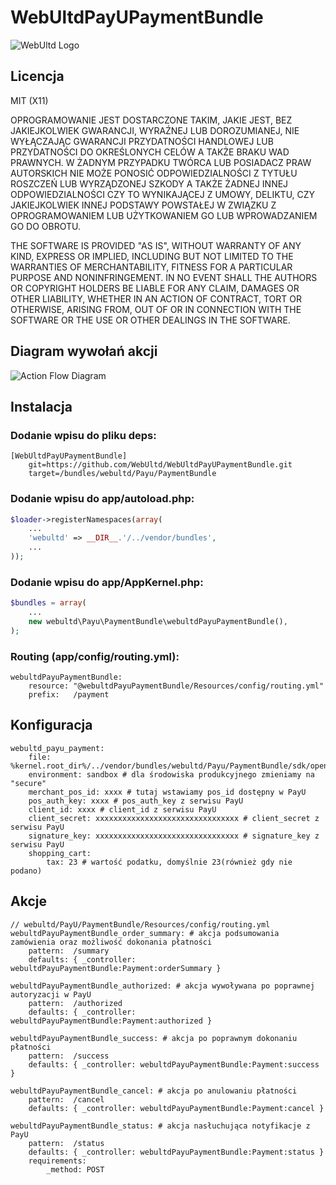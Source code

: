 # WebUltdPayUPaymentBundle

![WebUltd Logo](http://webultd.com/static/img/logo.png)

## Licencja

MIT (X11)

OPROGRAMOWANIE JEST DOSTARCZONE TAKIM, JAKIE JEST, BEZ JAKIEJKOLWIEK GWARANCJI,
WYRAŹNEJ LUB DOROZUMIANEJ, NIE WYŁĄCZAJĄC GWARANCJI PRZYDATNOŚCI HANDLOWEJ LUB
PRZYDATNOŚCI DO OKREŚLONYCH CELÓW A TAKŻE BRAKU WAD PRAWNYCH. W ŻADNYM
PRZYPADKU TWÓRCA LUB POSIADACZ PRAW AUTORSKICH NIE MOŻE PONOSIĆ
ODPOWIEDZIALNOŚCI Z TYTUŁU ROSZCZEŃ LUB WYRZĄDZONEJ SZKODY A TAKŻE ŻADNEJ INNEJ
ODPOWIEDZIALNOŚCI CZY TO WYNIKAJĄCEJ Z UMOWY, DELIKTU, CZY JAKIEJKOLWIEK INNEJ
PODSTAWY POWSTAŁEJ W ZWIĄZKU Z OPROGRAMOWANIEM LUB UŻYTKOWANIEM GO LUB
WPROWADZANIEM GO DO OBROTU.

THE SOFTWARE IS PROVIDED "AS IS", WITHOUT WARRANTY OF ANY KIND,
EXPRESS OR IMPLIED, INCLUDING BUT NOT LIMITED TO THE WARRANTIES OF
MERCHANTABILITY, FITNESS FOR A PARTICULAR PURPOSE AND
NONINFRINGEMENT. IN NO EVENT SHALL THE AUTHORS OR COPYRIGHT
HOLDERS BE LIABLE FOR ANY CLAIM, DAMAGES OR OTHER LIABILITY, WHETHER
IN AN ACTION OF CONTRACT, TORT OR OTHERWISE, ARISING FROM, OUT OF OR
IN CONNECTION WITH THE SOFTWARE OR THE USE OR OTHER DEALINGS IN
THE SOFTWARE.

## Diagram wywołań akcji
![Action Flow Diagram](http://webultd.com/static/img/webultd_payu_payment_flow.png)

## Instalacja

### Dodanie wpisu do pliku deps:

```
[WebUltdPayUPaymentBundle]
    git=https://github.com/WebUltd/WebUltdPayUPaymentBundle.git
    target=/bundles/webultd/Payu/PaymentBundle
```
### Dodanie wpisu do app/autoload.php:

```php
$loader->registerNamespaces(array(
    ...
    'webultd' => __DIR__.'/../vendor/bundles',
    ...
));
```

### Dodanie wpisu do app/AppKernel.php:

```php
$bundles = array(
    ...
    new webultd\Payu\PaymentBundle\webultdPayuPaymentBundle(),
);
```

### Routing (app/config/routing.yml):

```
webultdPayuPaymentBundle:
    resource: "@webultdPayuPaymentBundle/Resources/config/routing.yml"
    prefix:   /payment
```

## Konfiguracja

```
webultd_payu_payment:
    file: %kernel.root_dir%/../vendor/bundles/webultd/Payu/PaymentBundle/sdk/openpayu.php
    environment: sandbox # dla środowiska produkcyjnego zmieniamy na "secure"
    merchant_pos_id: xxxx # tutaj wstawiamy pos_id dostępny w PayU
    pos_auth_key: xxxx # pos_auth_key z serwisu PayU
    client_id: xxxx # client_id z serwisu PayU
    client_secret: xxxxxxxxxxxxxxxxxxxxxxxxxxxxxxxx # client_secret z serwisu PayU
    signature_key: xxxxxxxxxxxxxxxxxxxxxxxxxxxxxxxx # signature_key z serwisu PayU
    shopping_cart:
        tax: 23 # wartość podatku, domyślnie 23(również gdy nie podano)
```

## Akcje

```
// webultd/PayU/PaymentBundle/Resources/config/routing.yml
webultdPayuPaymentBundle_order_summary: # akcja podsumowania zamówienia oraz możliwość dokonania płatności
    pattern:  /summary
    defaults: { _controller: webultdPayuPaymentBundle:Payment:orderSummary }

webultdPayuPaymentBundle_authorized: # akcja wywoływana po poprawnej autoryzacji w PayU
    pattern:  /authorized
    defaults: { _controller: webultdPayuPaymentBundle:Payment:authorized }

webultdPayuPaymentBundle_success: # akcja po poprawnym dokonaniu płatności
    pattern:  /success
    defaults: { _controller: webultdPayuPaymentBundle:Payment:success }

webultdPayuPaymentBundle_cancel: # akcja po anulowaniu płatności
    pattern:  /cancel
    defaults: { _controller: webultdPayuPaymentBundle:Payment:cancel }

webultdPayuPaymentBundle_status: # akcja nasłuchująca notyfikacje z PayU
    pattern:  /status
    defaults: { _controller: webultdPayuPaymentBundle:Payment:status }
    requirements:
        _method: POST
```
